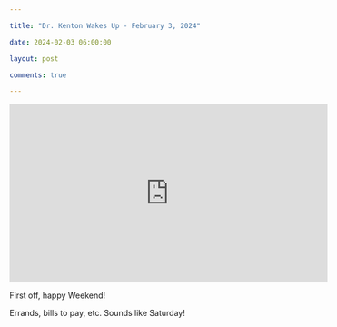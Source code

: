 ```yaml
---

title: "Dr. Kenton Wakes Up - February 3, 2024"

date: 2024-02-03 06:00:00

layout: post

comments: true

---
```


<iframe width="560" height="315" src="https://www.youtube.com/embed/pdafzc0bKcw?si=Qr79vS5ydSUmhdrR" title="YouTube video player" frameborder="0" allow="accelerometer; autoplay; clipboard-write; encrypted-media; gyroscope; picture-in-picture; web-share" allowfullscreen></iframe>


First off, happy Weekend!

Errands, bills to pay, etc. Sounds like Saturday!